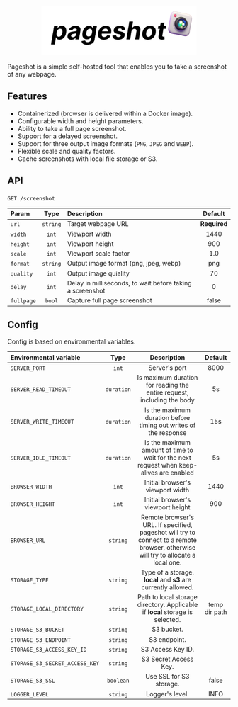<p align="center">
<img
    src="assets/logo.png"
    width="350" height="112" border="0" alt="pageshot">
</p>

Pageshot is a simple self-hosted tool that enables you to take a screenshot of any webpage.

## Features

- Containerized (browser is delivered within a Docker image).
- Configurable width and height parameters.
- Ability to take a full page screenshot.
- Support for a delayed screenshot.
- Support for three output image formats (`PNG`, `JPEG` and `WEBP`).
- Flexible scale and quality factors.
- Cache screenshots with local file storage or S3.

## API

`GET /screenshot`

| Param      |   Type   | Description                                               |   Default    |
| :--------- | :------: | :-------------------------------------------------------- | :----------: |
| `url`      | `string` | Target webpage URL                                        | **Required** |
| `width`    |  `int`   | Viewport width                                            |     1440     |
| `height`   |  `int`   | Viewport height                                           |     900      |
| `scale`    |  `int`   | Viewport scale factor                                     |     1.0      |
| `format`   | `string` | Output image format (png, jpeg, webp)                     |     png      |
| `quality`  |  `int`   | Output image quiality                                     |      70      |
| `delay`    |  `int`   | Delay in milliseconds, to wait before taking a screenshot |      0       |
| `fullpage` |  `bool`  | Capture full page screenshot                              |    false     |

## Config

Config is based on environmental variables.

| Environmental variable         |    Type    |                                                            Description                                                            |    Default    |
| :----------------------------- | :--------: | :-------------------------------------------------------------------------------------------------------------------------------: | :-----------: |
| `SERVER_PORT`                  |   `int`    |                                                           Server's port                                                           |     8000      |
| `SERVER_READ_TIMEOUT`          | `duration` |                              Is maximum duration for reading the entire request, including the body                               |      5s       |
| `SERVER_WRITE_TIMEOUT`         | `duration` |                                 Is the maximum duration before timing out writes of the response                                  |      15s      |
| `SERVER_IDLE_TIMEOUT`          | `duration` |                      Is the maximum amount of time to wait for the next request when keep-alives are enabled                      |      5s       |
| `BROWSER_WIDTH`                |   `int`    |                                                 Initial browser's viewport width                                                  |     1440      |
| `BROWSER_HEIGHT`               |   `int`    |                                                 Initial browser's viewport height                                                 |      900      |
| `BROWSER_URL`                  |  `string`  | Remote browser's URL. If specified, pageshot will try to connect to a remote browser, otherwise will try to allocate a local one. |               |
| `STORAGE_TYPE`                 |  `string`  |                                  Type of a storage. **local** and **s3** are currently allowed.                                   |               |
| `STORAGE_LOCAL_DIRECTORY`      |  `string`  |                           Path to local storage directory. Applicable if **local** storage is selected.                           | temp dir path |
| `STORAGE_S3_BUCKET`            |  `string`  |                                                            S3 bucket.                                                             |               |
| `STORAGE_S3_ENDPOINT`          |  `string`  |                                                           S3 endpoint.                                                            |               |
| `STORAGE_S3_ACCESS_KEY_ID`     |  `string`  |                                                         S3 Access Key ID.                                                         |               |
| `STORAGE_S3_SECRET_ACCESS_KEY` |  `string`  |                                                       S3 Secret Access Key.                                                       |               |
| `STORAGE_S3_SSL`               | `boolean`  |                                                      Use SSL for S3 storage.                                                      |     false     |
| `LOGGER_LEVEL`                 |  `string`  |                                                          Logger's level.                                                          |     INFO      |
